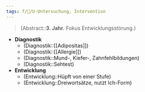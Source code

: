 ```yaml
---
tags: f/🦄/U-Untersuchung, Intervention
---
```

> (Abstract::**3. Jahr.** Fokus Entwicklungsstörung.)
- **Diagnostik**
	- (Diagnostik::[[Adipositas]])
	- (Diagnostik::[[Allergie]])
	- (Diagnostik::Mund-, Kiefer-, Zahnfehlbildungen)
	- (Diagnostik::Sehtest)
- **Entwicklung**
	- (Entwicklung::Hüpft von einer Stufe)
	- (Entwicklung::Dreiwortsätze, nutzt Ich-Form)